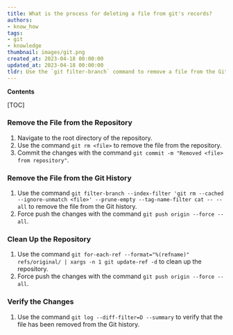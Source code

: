 ```yaml
---
title: What is the process for deleting a file from git's records?
authors:
- know_how
tags:
- git
- knowledge
thumbnail: images/git.png
created_at: 2023-04-18 00:00:00
updated_at: 2023-04-18 00:00:00
tldr: Use the `git filter-branch` command to remove a file from the Git history.
---
```


**Contents**

[TOC]

### Remove the File from the Repository

1. Navigate to the root directory of the repository.
2. Use the command `git rm <file>` to remove the file from the repository.
3. Commit the changes with the command `git commit -m "Removed <file> from repository"`.

### Remove the File from the Git History

1. Use the command `git filter-branch --index-filter 'git rm --cached --ignore-unmatch <file>' --prune-empty --tag-name-filter cat -- --all` to remove the file from the Git history.
2. Force push the changes with the command `git push origin --force --all`.

### Clean Up the Repository

1. Use the command `git for-each-ref --format="%(refname)" refs/original/ | xargs -n 1 git update-ref -d` to clean up the repository.
2. Force push the changes with the command `git push origin --force --all`.

### Verify the Changes

1. Use the command `git log --diff-filter=D --summary` to verify that the file has been removed from the Git history.
